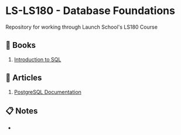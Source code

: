 # LS-LS180 - Database Foundations
Repository for working through Launch School's LS180 Course

## :green_book: Books
1. [Introduction to SQL](https://launchschool.com/books/sql)

## :memo: Articles
1. [PostgreSQL Documentation](https://wiki.postgresql.org/wiki/Main_Page)

## :clipboard: Notes
- 